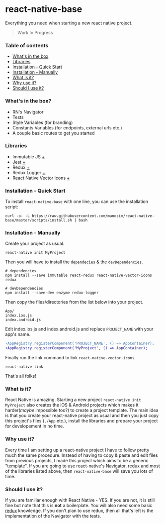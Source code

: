 # react-native-base
Everything you need when starting a new react native project.

> Work In Progress


### Table of contents

  - [What's in the box](#whats-in-the-box)
  - [Libraries](#libraries)
  - [Installation - Quick Start](#installation---quick-start)
  - [Installation - Manually](#installation---manually)
  - [What is it?](#what-is-it)
  - [Why use it?](#why-use-it)
  - [Should I use it?](#should-i-use-it)


### What's in the box?

  - RN's Navigator
  - Tests
  - Style Variables (for branding)
  - Constants Variables (for endpoints, external urls etc.)
  - A couple basic routes to get you started


### Libraries

  - Immutable JS [+](https://facebook.github.io/immutable-js/)
  - Jest [+](https://facebook.github.io/jest/docs/tutorial-react-native.html)
  - Redux [+](http://redux.js.org/)
  - Redux Logger [+](https://github.com/evgenyrodionov/redux-logger)
  - React Native Vector Icons [+](https://github.com/oblador/react-native-vector-icons)


### Installation - Quick Start

To install `react-native-base` with one line, you can use the installation script:

    curl -o- -L https://raw.githubusercontent.com/manosim/react-native-base/master/scripts/install.sh | bash


### Installation - Manually

Create your project as usual.

    react-native init MyProject

Then you will have to install the `dependecies` & the `devDependencies`.

    # dependencies
    npm install --save immutable react-redux react-native-vector-icons redux 

    # devDependencies
    npm install --save-dev enzyme redux-logger
    
Then copy the files/directories from the list below into your project.
 
    App/
    index.ios.js
    index.android.js

Edit index.ios.js and index.android.js and replace `PROJECT_NAME` with your app's name.

```diff
-AppRegistry.registerComponent('PROJECT_NAME', () => AppContainer);
+AppRegistry.registerComponent('MyProject', () => AppContainer);
```
    
Finally run the link command to link `react-native-vector-icons`.

    react-native link
    
That's all folks!


### What is it?

React Native is amazing. Starting a new project `react-native init MyProject` also creates the iOS & Android projects which makes it harder(*maybe* impossible too?) to create a project template. The main idea is that you create your react-native project as usual and then you just copy this project's files (`./App` etc.), install the libraries and prepare your project for developement in no time.


### Why use it?

Every time I am setting up a react-native project I have to follow pretty much the same procedure. Instead of having to copy & paste and edit files from previous projects, I made this project which aims to be a generic "template". If you are going to use react-native's [Navigator](https://facebook.github.io/react-native/docs/navigator.html), redux and most of the libraries listed above, then `react-native-base` will save you lots of time.


### Should I use it?

If you are familiar enough with React Native - YES. If you are not, it is still fine but note that this is **not** a boilerplate. You will also need some basic [redux](http://redux.js.org/) knowledge. If you don't plan to use redux, then all that's left is the implementation of the Navigator with the tests.
